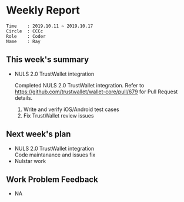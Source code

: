 # Weekly Report 
```
Time    : 2019.10.11 ~ 2019.10.17
Circle	: CCCc
Role    : Coder
Name    : Ray
```
## This week's summary

- NULS 2.0 TrustWallet integration

    Completed NULS 2.0 TrustWallet integration. Refer to https://github.com/trustwallet/wallet-core/pull/679 for Pull Request details.
    1) Write and verify iOS/Android test cases
    2) Fix TrustWallet review issues
## Next week's plan
- NULS 2.0 TrustWallet integration  
  Code maintanance and issues fix
- Nulstar work
## Work Problem Feedback

- NA

